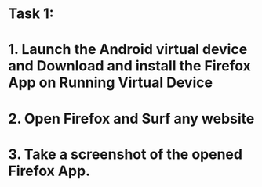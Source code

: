 # Task 1:
# 1. Launch the Android virtual device and Download and install the Firefox App on Running Virtual Device
# 2. Open Firefox and Surf any website
# 3. Take a screenshot of the opened Firefox App.